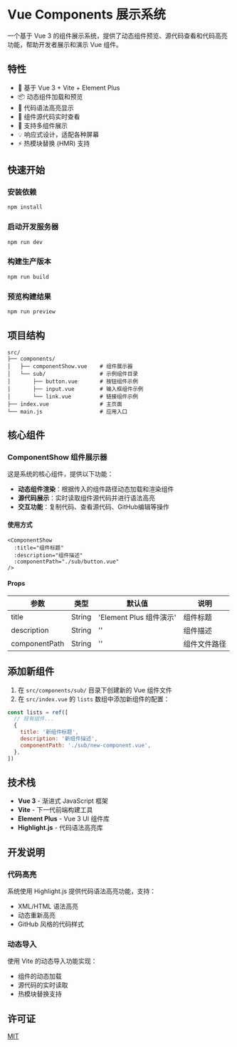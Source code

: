 # Vue Components 展示系统

一个基于 Vue 3 的组件展示系统，提供了动态组件预览、源代码查看和代码高亮功能，帮助开发者展示和演示 Vue 组件。

## 特性

- 🚀 基于 Vue 3 + Vite + Element Plus
- 📦 动态组件加载和预览
- 🎨 代码语法高亮显示
- 📝 组件源代码实时查看
- 🔧 支持多组件展示
- 💡 响应式设计，适配各种屏幕
- ⚡ 热模块替换 (HMR) 支持

## 快速开始

### 安装依赖

```bash
npm install
```

### 启动开发服务器

```bash
npm run dev
```

### 构建生产版本

```bash
npm run build
```

### 预览构建结果

```bash
npm run preview
```

## 项目结构

```
src/
├── components/
│   ├── componentShow.vue    # 组件展示器
│   └── sub/                 # 示例组件目录
│       ├── button.vue       # 按钮组件示例
│       ├── input.vue        # 输入框组件示例
│       └── link.vue         # 链接组件示例
├── index.vue                # 主页面
└── main.js                  # 应用入口
```

## 核心组件

### ComponentShow 组件展示器

这是系统的核心组件，提供以下功能：

- **动态组件渲染**：根据传入的组件路径动态加载和渲染组件
- **源代码展示**：实时读取组件源代码并进行语法高亮
- **交互功能**：复制代码、查看源代码、GitHub编辑等操作

#### 使用方式

```vue
<ComponentShow
  :title="组件标题"
  :description="组件描述"
  :componentPath="./sub/button.vue"
/>
```

#### Props

| 参数 | 类型 | 默认值 | 说明 |
|------|------|--------|------|
| title | String | 'Element Plus 组件演示' | 组件标题 |
| description | String | '' | 组件描述 |
| componentPath | String | '' | 组件文件路径 |

## 添加新组件

1. 在 `src/components/sub/` 目录下创建新的 Vue 组件文件
2. 在 `src/index.vue` 的 `lists` 数组中添加新组件的配置：

```javascript
const lists = ref([
  // 现有组件...
  {
    title: '新组件标题',
    description: '新组件描述',
    componentPath: './sub/new-component.vue',
  },
])
```

## 技术栈

- **Vue 3** - 渐进式 JavaScript 框架
- **Vite** - 下一代前端构建工具
- **Element Plus** - Vue 3 UI 组件库
- **Highlight.js** - 代码语法高亮库

## 开发说明

### 代码高亮

系统使用 Highlight.js 提供代码语法高亮功能，支持：
- XML/HTML 语法高亮
- 动态重新高亮
- GitHub 风格的代码样式

### 动态导入

使用 Vite 的动态导入功能实现：
- 组件的动态加载
- 源代码的实时读取
- 热模块替换支持

## 许可证

[MIT](LICENSE)